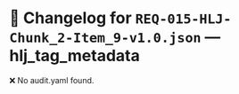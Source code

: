 # 📝 Changelog for `REQ-015-HLJ-Chunk_2-Item_9-v1.0.json` — **hlj_tag_metadata**

❌ No audit.yaml found.
